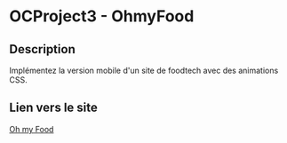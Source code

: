 ﻿# OCProject3 - OhmyFood

 ## Description
 Implémentez la version mobile d'un site de foodtech avec des animations CSS.

 ## Lien vers le site
 [Oh my Food](https://github.com/ChristianFezard/ChristianFezard_3_31012022/deployments/github-pages)

